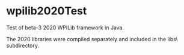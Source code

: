 # wpilib2020Test
Test of beta-3 2020 WPILib framework in Java.

The 2020 libraries were compiled separately and included in the libs\ subdirectory.

